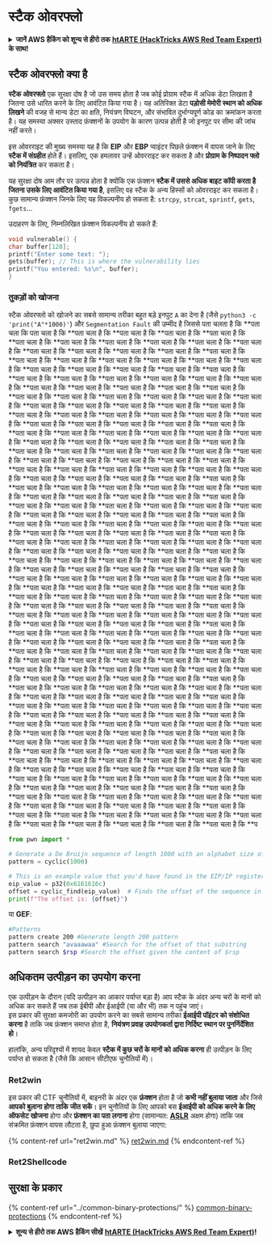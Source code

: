 # स्टैक ओवरफ्लो

<details>

<summary><strong>जानें AWS हैकिंग को शून्य से हीरो तक</strong> <a href="https://training.hacktricks.xyz/courses/arte"><strong>htARTE (HackTricks AWS Red Team Expert)</strong></a><strong> के साथ!</strong></summary>

HackTricks का समर्थन करने के अन्य तरीके:

* यदि आप अपनी **कंपनी का विज्ञापन HackTricks में देखना चाहते हैं** या **HackTricks को PDF में डाउनलोड करना चाहते हैं** तो [**सब्सक्रिप्शन प्लान**](https://github.com/sponsors/carlospolop) देखें!
* [**आधिकारिक PEASS और HackTricks स्वैग**](https://peass.creator-spring.com) प्राप्त करें
* हमारे विशेष [**NFTs**](https://opensea.io/collection/the-peass-family) कलेक्शन, [**The PEASS Family**](https://opensea.io/collection/the-peass-family) खोजें
* **शामिल हों** 💬 [**डिस्कॉर्ड समूह**](https://discord.gg/hRep4RUj7f) या [**टेलीग्राम समूह**](https://t.me/peass) या हमें **ट्विटर** 🐦 [**@hacktricks\_live**](https://twitter.com/hacktricks\_live)** पर फॉलो** करें।
* **हैकिंग ट्रिक्स साझा करें, HackTricks** और [**HackTricks Cloud**](https://github.com/carlospolop/hacktricks-cloud) github repos में PRs सबमिट करके।

</details>

## स्टैक ओवरफ्लो क्या है

**स्टैक ओवरफ्लो** एक सुरक्षा दोष है जो उस समय होता है जब कोई प्रोग्राम स्टैक में अधिक डेटा लिखता है जितना उसे धारित करने के लिए आवंटित किया गया है। यह अतिरिक्त डेटा **पड़ोसी मेमोरी स्थान को अधिक लिखने** की वजह से मान्य डेटा का क्षति, नियंत्रण विघटन, और संभावित दुर्भाग्यपूर्ण कोड का क्रमांकन करता है। यह समस्या अक्सर उस्ताद फ़ंक्शनों के उपयोग के कारण उत्पन्न होती है जो इनपुट पर सीमा की जांच नहीं करते।

इस ओवरराइट की मुख्य समस्या यह है कि **EIP** और **EBP** प्वाइंटर पिछले फ़ंक्शन में वापस जाने के लिए **स्टैक में संग्रहीत** होते हैं। इसलिए, एक हमलावर उन्हें ओवरराइट कर सकता है और **प्रोग्राम के निष्पादन फ्लो को नियंत्रित** कर सकता है।

यह सुरक्षा दोष आम तौर पर उत्पन्न होता है क्योंकि एक फ़ंक्शन **स्टैक में उससे अधिक बाइट कॉपी करता है जितना उसके लिए आवंटित किया गया है**, इसलिए वह स्टैक के अन्य हिस्सों को ओवरराइट कर सकता है।\
कुछ सामान्य फ़ंक्शन जिनके लिए यह विकल्पनीय हो सकता है: `strcpy`, `strcat`, `sprintf`, `gets`, `fgets`...

उदाहरण के लिए, निम्नलिखित फ़ंक्शन विकल्पनीय हो सकते हैं:
```c
void vulnerable() {
char buffer[128];
printf("Enter some text: ");
gets(buffer); // This is where the vulnerability lies
printf("You entered: %s\n", buffer);
}
```
### तुकड़ों को खोजना

स्टैक ओवरफ्लो को खोजने का सबसे सामान्य तरीका बहुत बड़े इनपुट `A` का देना है (जैसे `python3 -c 'print("A"*1000)'`) और `Segmentation Fault` की उम्मीद है जिससे पता चलता है कि **पता चला कि पता चला है कि **पता चला है कि **पता चला है कि **पता चला है कि **पता चला है कि **पता चला है कि **पता चला है कि **पता चला है कि **पता चला है कि **पता चला है कि **पता चला है कि **पता चला है कि **पता चला है कि **पता चला है कि **पता चला है कि **पता चला है कि **पता चला है कि **पता चला है कि **पता चला है कि **पता चला है कि **पता चला है कि **पता चला है कि **पता चला है कि **पता चला है कि **पता चला है कि **पता चला है कि **पता चला है कि **पता चला है कि **पता चला है कि **पता चला है कि **पता चला है कि **पता चला है कि **पता चला है कि **पता चला है कि **पता चला है कि **पता चला है कि **पता चला है कि **पता चला है कि **पता चला है कि **पता चला है कि **पता चला है कि **पता चला है कि **पता चला है कि **पता चला है कि **पता चला है कि **पता चला है कि **पता चला है कि **पता चला है कि **पता चला है कि **पता चला है कि **पता चला है कि **पता चला है कि **पता चला है कि **पता चला है कि **पता चला है कि **पता चला है कि **पता चला है कि **पता चला है कि **पता चला है कि **पता चला है कि **पता चला है कि **पता चला है कि **पता चला है कि **पता चला है कि **पता चला है कि **पता चला है कि **पता चला है कि **पता चला है कि **पता चला है कि **पता चला है कि **पता चला है कि **पता चला है कि **पता चला है कि **पता चला है कि **पता चला है कि **पता चला है कि **पता चला है कि **पता चला है कि **पता चला है कि **पता चला है कि **पता चला है कि **पता चला है कि **पता चला है कि **पता चला है कि **पता चला है कि **पता चला है कि **पता चला है कि **पता चला है कि **पता चला है कि **पता चला है कि **पता चला है कि **पता चला है कि **पता चला है कि **पता चला है कि **पता चला है कि **पता चला है कि **पता चला है कि **पता चला है कि **पता चला है कि **पता चला है कि **पता चला है कि **पता चला है कि **पता चला है कि **पता चला है कि **पता चला है कि **पता चला है कि **पता चला है कि **पता चला है कि **पता चला है कि **पता चला है कि **पता चला है कि **पता चला है कि **पता चला है कि **पता चला है कि **पता चला है कि **पता चला है कि **पता चला है कि **पता चला है कि **पता चला है कि **पता चला है कि **पता चला है कि **पता चला है कि **पता चला है कि **पता चला है कि **पता चला है कि **पता चला है कि **पता चला है कि **पता चला है कि **पता चला है कि **पता चला है कि **पता चला है कि **पता चला है कि **पता चला है कि **पता चला है कि **पता चला है कि **पता चला है कि **पता चला है कि **पता चला है कि **पता चला है कि **पता चला है कि **पता चला है कि **पता चला है कि **पता चला है कि **पता चला है कि **पता चला है कि **पता चला है कि **पता चला है कि **पता चला है कि **पता चला है कि **पता चला है कि **पता चला है कि **पता चला है कि **पता चला है कि **पता चला है कि **पता चला है कि **पता चला है कि **पता चला है कि **पता चला है कि **पता चला है कि **पता चला है कि **पता चला है कि **पता चला है कि **पता चला है कि **पता चला है कि **पता चला है कि **पता चला है कि **पता चला है कि **पता चला है कि **पता चला है कि **पता चला है कि **पता चला है कि **पता चला है कि **पता चला है कि **पता चला है कि **पता चला है कि **पता चला है कि **पता चला है कि **पता चला है कि **पता चला है कि **पता चला है कि **पता चला है कि **पता चला है कि **पता चला है कि **पता चला है कि **पता चला है कि **पता चला है कि **पता चला है कि **पता चला है कि **पता चला है कि **पता चला है कि **पता चला है कि **पता चला है कि **पता चला है कि **पता चला है कि **पता चला है कि **पता चला है कि **पता चला है कि **पता चला है कि **पता चला है कि **पता चला है कि **पता चला है कि **पता चला है कि **पता चला है कि **पता चला है कि **पता चला है कि **पता चला है कि **पता चला है कि **पता चला है कि **पता चला है कि **पता चला है कि **पता चला है कि **पता चला है कि **पता चला है कि **पता चला है कि **पता चला है कि **पता चला है कि **पता चला है कि **पता चला है कि **पता चला है कि **पता चला है कि **पता चला है कि **पता चला है कि **पता चला है कि **पता चला है कि **पता चला है कि **पता चला है कि **पता चला है कि **पता चला है कि **पता चला है कि **पता चला है कि **पता चला है कि **पता चला है कि **पता चला है कि **पता चला है कि **पता चला है कि **पता चला है कि **पता चला है कि **पता चला है कि **पता चला है कि **पता चला है कि **पता चला है कि **पता चला है कि **पता चला है कि **पता चला है कि **पता चला है कि **पता चला है कि **पता चला है कि **पता चला है कि **पता चला है कि **पता चला है कि **पता चला है कि **पता चला है कि **पता चला है कि **पता चला है कि **पता चला है कि **पता चला है कि **पता चला है कि **पता चला है कि **पता चला है कि **पता चला है कि **पता चला है कि **पता चला है कि **पता चला है कि **पता चला है कि **पता चला है कि **पता चला है कि **पता चला है कि **पता चला है कि **पता चला है कि **पता चला है कि **पता चला है कि **पता चला है कि **पता चला है कि **पता चला है कि **पता चला है कि **पता चला है कि **पता चला है कि **पता चला है कि **पता चला है कि **पता चला है कि **पता चला है कि **पता चला है कि **पता चला है कि **पता चला है कि **पता चला है कि **पता चला है कि **पता चला है कि **पता चला है कि **पता चला है कि **पता चला है कि **पता चला है कि **पता चला है कि **पता चला है कि **पता चला है कि **पता चला है कि **पता चला है कि **पता चला है कि **पता चला है कि **पता चला है कि **पता चला है कि **पता चला है कि **पता चला है कि **प
```python
from pwn import *

# Generate a De Bruijn sequence of length 1000 with an alphabet size of 256 (byte values)
pattern = cyclic(1000)

# This is an example value that you'd have found in the EIP/IP register upon crash
eip_value = p32(0x6161616c)
offset = cyclic_find(eip_value)  # Finds the offset of the sequence in the De Bruijn pattern
print(f"The offset is: {offset}")
```
या **GEF**:
```bash
#Patterns
pattern create 200 #Generate length 200 pattern
pattern search "avaaawaa" #Search for the offset of that substring
pattern search $rsp #Search the offset given the content of $rsp
```
## अधिकतम उत्पीड़न का उपयोग करना

एक उत्पीड़न के दौरान (यदि उत्पीड़न का आकार पर्याप्त बड़ा है) आप स्टैक के अंदर अन्य चरों के मानों को अधिक कर सकते हैं जब तक ईबीपी और ईआईपी (या और भी) तक न पहुंच जाएं।\
इस प्रकार की सुरक्षा कमजोरी का उपयोग करने का सबसे सामान्य तरीका **ईआईपी पॉइंटर को संशोधित करना** है ताकि जब फ़ंक्शन समाप्त होता है, **नियंत्रण प्रवाह उपयोगकर्ता द्वारा निर्दिष्ट स्थान पर पुनर्निर्देशित हो**।

हालांकि, अन्य परिदृश्यों में शायद केवल **स्टैक में कुछ चरों के मानों को अधिक करना** ही उत्पीड़न के लिए पर्याप्त हो सकता है (जैसे कि आसान सीटीएफ चुनौतियों में)।

### Ret2win

इस प्रकार की CTF चुनौतियों में, बाइनरी के अंदर एक **फ़ंक्शन** होता है जो **कभी नहीं बुलाया जाता** और जिसे **आपको बुलाना होगा ताकि जीत सकें**। इन चुनौतियों के लिए आपको बस **ईआईपी को अधिक करने के लिए ऑफसेट खोजना** होगा और **फ़ंक्शन का पता लगाना** होगा (सामान्यत: [**ASLR**](../common-binary-protections/aslr.md) अक्षम होगा) ताकि जब संक्रमित फ़ंक्शन वापस लौटता है, छुपा हुआ फ़ंक्शन बुलाया जाएगा:

{% content-ref url="ret2win.md" %}
[ret2win.md](ret2win.md)
{% endcontent-ref %}

### Ret2Shellcode

## सुरक्षा के प्रकार

{% content-ref url="../common-binary-protections/" %}
[common-binary-protections](../common-binary-protections/)
{% endcontent-ref %}

<details>

<summary><strong>शून्य से हीरो तक AWS हैकिंग सीखें</strong> <a href="https://training.hacktricks.xyz/courses/arte"><strong>htARTE (HackTricks AWS Red Team Expert)</strong></a><strong>!</strong></summary>

HackTricks का समर्थन करने के अन्य तरीके:

* यदि आप अपनी कंपनी का विज्ञापन **HackTricks में देखना चाहते हैं** या **HackTricks को PDF में डाउनलोड करना चाहते हैं** तो [**सब्सक्रिप्शन प्लान्स**](https://github.com/sponsors/carlospolop) देखें!
* [**आधिकारिक PEASS & HackTricks स्वैग**](https://peass.creator-spring.com) प्राप्त करें
* [**The PEASS Family**](https://opensea.io/collection/the-peass-family) का खोजें, हमारा विशेष [**NFTs**](https://opensea.io/collection/the-peass-family) संग्रह खोजें
* **शामिल हों** 💬 [**डिस्कॉर्ड समूह**](https://discord.gg/hRep4RUj7f) या [**टेलीग्राम समूह**](https://t.me/peass) या हमें **ट्विटर** 🐦 [**@hacktricks\_live**](https://twitter.com/hacktricks\_live) **पर फ़ॉलो** करें।
* **अपने हैकिंग ट्रिक्स साझा करें, हैकट्रिक्स**](https://github.com/carlospolop/hacktricks) और [**HackTricks Cloud**](https://github.com/carlospolop/hacktricks-cloud) github रेपो में पीआर जमा करके।

</details>

